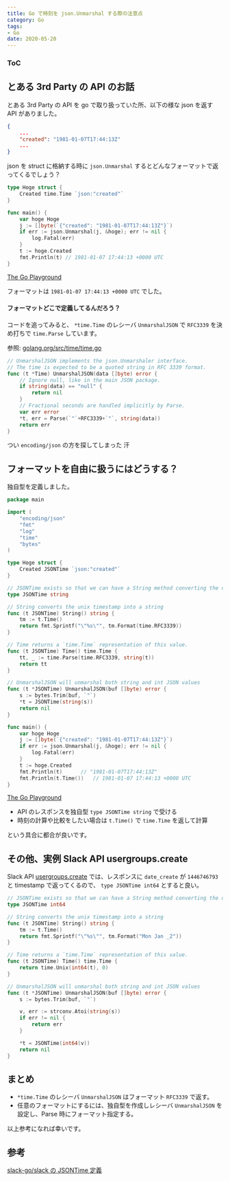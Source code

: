 ```yaml
---
title: Go で時刻を json.Unmarshal する際の注意点
category: Go
tags:
- Go
date: 2020-05-20
---
```


<div class="toc">
<div class="toc-content">
<h3 class="menu-label">ToC</h3>
<!-- toc -->
</div>
</div>

<!-- more -->

## とある 3rd Party の API のお話

とある 3rd Party の API を go で取り扱っていた所、以下の様な json を返す API がありました。

```json
{
    ...
    "created": "1981-01-07T17:44:13Z"
    ...
}
```

json を struct に格納する時に `json.Unmarshal` するとどんなフォーマットで返ってくるでしょう？

```go
type Hoge struct {
	Created time.Time `json:"created"`
}

func main() {
    var hoge Hoge
	j := []byte(`{"created": "1981-01-07T17:44:13Z"}`)
	if err := json.Unmarshal(j, &hoge); err != nil {
		log.Fatal(err)
	}
    t := hoge.Created
    fmt.Println(t) // 1981-01-07 17:44:13 +0000 UTC
}
```

[The Go Playground](https://play.golang.org/p/QdHzmAwZ52B)

フォーマットは `1981-01-07 17:44:13 +0000 UTC` でした。

#### フォーマットどこで定義してるんだろう？

コードを追ってみると、 `*time.Time` のレシーバ `UnmarshalJSON` で `RFC3339` を決め打ちで `time.Parse` しています。

参照: [golang.org/src/time/time.go](https://golang.org/src/time/time.go)

```go
// UnmarshalJSON implements the json.Unmarshaler interface.
// The time is expected to be a quoted string in RFC 3339 format.
func (t *Time) UnmarshalJSON(data []byte) error {
	// Ignore null, like in the main JSON package.
	if string(data) == "null" {
		return nil
	}
	// Fractional seconds are handled implicitly by Parse.
	var err error
	*t, err = Parse(`"`+RFC3339+`"`, string(data))
	return err
}
```

つい `encoding/json` の方を探してしまった 汗

## フォーマットを自由に扱うにはどうする？

独自型を定義しました。

```go
package main

import (
	"encoding/json"
	"fmt"
	"log"
	"time"
	"bytes"
)

type Hoge struct {
	Created JSONTime `json:"created"`
}

// JSONTime exists so that we can have a String method converting the date
type JSONTime string

// String converts the unix timestamp into a string
func (t JSONTime) String() string {
	tm := t.Time()
	return fmt.Sprintf("\"%s\"", tm.Format(time.RFC3339))
}

// Time returns a `time.Time` representation of this value.
func (t JSONTime) Time() time.Time {
	tt, _ := time.Parse(time.RFC3339, string(t))
	return tt
}

// UnmarshalJSON will unmarshal both string and int JSON values
func (t *JSONTime) UnmarshalJSON(buf []byte) error {
	s := bytes.Trim(buf, `"`)
	*t = JSONTime(string(s))
	return nil
}

func main() {
	var hoge Hoge
	j := []byte(`{"created": "1981-01-07T17:44:13Z"}`)
	if err := json.Unmarshal(j, &hoge); err != nil {
		log.Fatal(err)
	}
	t := hoge.Created
	fmt.Println(t) 		// "1981-01-07T17:44:13Z"
	fmt.Println(t.Time())	// 1981-01-07 17:44:13 +0000 UTC
}
```

[The Go Playground](https://play.golang.org/p/RyqpQwEEEah)

* API のレスポンスを独自型 `type JSONTime string` で受ける
* 時刻の計算や比較をしたい場合は `t.Time()` で `time.Time` を返して計算

という具合に都合が良いです。

## その他、実例 Slack API usergroups.create

Slack API [usergroups.create](https://api.slack.com/methods/usergroups.create) では、レスポンスに `date_create` が `1446746793` と timestamp で返ってくるので、 `type JSONTime int64` とすると良い。

```go
// JSONTime exists so that we can have a String method converting the date
type JSONTime int64

// String converts the unix timestamp into a string
func (t JSONTime) String() string {
	tm := t.Time()
	return fmt.Sprintf("\"%s\"", tm.Format("Mon Jan _2"))
}

// Time returns a `time.Time` representation of this value.
func (t JSONTime) Time() time.Time {
	return time.Unix(int64(t), 0)
}

// UnmarshalJSON will unmarshal both string and int JSON values
func (t *JSONTime) UnmarshalJSON(buf []byte) error {
	s := bytes.Trim(buf, `"`)

	v, err := strconv.Atoi(string(s))
	if err != nil {
		return err
	}

	*t = JSONTime(int64(v))
	return nil
}
```

## まとめ

* `*time.Time` のレシーバ `UnmarshalJSON` はフォーマット `RFC3339` で返す。
* 任意のフォーマットにするには、独自型を作成しレシーバ `UnmarshalJSON` を設定し、Parse 時にフォーマット指定する。


以上参考になれば幸いです。

## 参考

[slack-go/slack の JSONTime 定義](https://github.com/slack-go/slack/blob/master/info.go#L391-L416)
